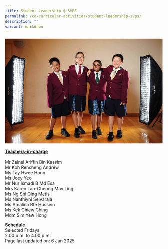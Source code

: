 ```yaml
---
title: Student Leadership @ SVPS
permalink: /co-curricular-activities/student-leadership-svps/
description: ""
variant: markdown
---
```

<img src="/images/sl.jpeg">
<p><u><strong>Teachers-in-charge</strong></u><br><br>
	Mr Zainal Ariffin Bin Kassim<br>
	Mr Koh Rensheng Andrew<br>
	Ms Tay Hwee Hoon<br>
	Ms Joey Yeo<br>
	Mr Nur Ismadi B Md Esa<br>
	Mrs Karen Tan-Cheong May Ling<br>
	Ms Ng Shi Qing Metis<br>
	Ms Nanthiyni Selvaraja<br>
	Ms Amalina Bte Hussein<br>
	Ms Kek Chiew Ching<br>
	Mdm Sim Yew Hong</p>
<p><u><strong>Schedule</strong></u><br>
	Selected Fridays<br>2.00 p.m. to 4.00 p.m.<br>
	Page last updated on: 6 Jan 2025</p>